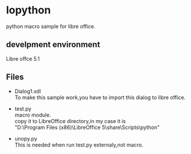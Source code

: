 lopython
=====
python macro sample for libre office.

develpment environment
-----
Libre offce 5.1  

Files
-----
+ Dialog1.xdl   
To make this sample work,you have to import this dialog to libre office.

+ test.py  
macro module.  
copy it to LibreOffice directory,in my case it is  
"D:\Program Files (x86)\LibreOffice 5\share\Scripts\python\"

+ unopy.py  
This is needed when run test.py externaly,not macro.

